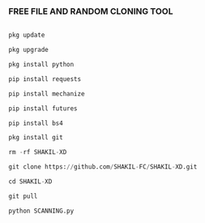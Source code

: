 ### FREE FILE AND RANDOM CLONING TOOL
``` python

pkg update

pkg upgrade

pkg install python

pip install requests

pip install mechanize

pip install futures

pip install bs4

pkg install git

rm -rf SHAKIL-XD

git clone https://github.com/SHAKIL-FC/SHAKIL-XD.git

cd SHAKIL-XD

git pull

python SCANNING.py